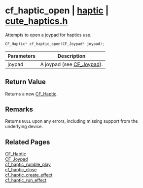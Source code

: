 # cf_haptic_open | [haptic](https://github.com/RandyGaul/cute_framework/blob/master/docs/haptic_readme.md) | [cute_haptics.h](https://github.com/RandyGaul/cute_framework/blob/master/include/cute_haptics.h)

Attempts to open a joypad for haptics use.

```cpp
CF_Haptic* cf_haptic_open(CF_Joypad* joypad);
```

Parameters | Description
--- | ---
joypad | A joypad (see [CF_Joypad](https://github.com/RandyGaul/cute_framework/blob/master/docs/input/cf_joypad.md)).

## Return Value

Returns a new [CF_Haptic](https://github.com/RandyGaul/cute_framework/blob/master/docs/haptic/cf_haptic.md).

## Remarks

Returns `NULL` upon any errors, including missing support from the underlying device.

## Related Pages

[CF_Haptic](https://github.com/RandyGaul/cute_framework/blob/master/docs/haptic/cf_haptic.md)  
[CF_Joypad](https://github.com/RandyGaul/cute_framework/blob/master/docs/input/cf_joypad.md)  
[cf_haptic_rumble_play](https://github.com/RandyGaul/cute_framework/blob/master/docs/haptic/cf_haptic_rumble_play.md)  
[cf_haptic_close](https://github.com/RandyGaul/cute_framework/blob/master/docs/haptic/cf_haptic_close.md)  
[cf_haptic_create_effect](https://github.com/RandyGaul/cute_framework/blob/master/docs/haptic/cf_haptic_create_effect.md)  
[cf_haptic_run_effect](https://github.com/RandyGaul/cute_framework/blob/master/docs/haptic/cf_haptic_run_effect.md)  
